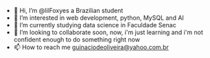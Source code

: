 - 👋 Hi, I’m @lilFoxyes a Brazilian student
- 👀 I’m interested in web development, python, MySQL and AI
- 🌱 I’m currently studying data science in Faculdade Senac
- 💞️ I’m looking to collaborate soon, now, i'm just learning and i'm not confident enough to do something right now
- 📫 How to reach me guinaciodeoliveira@yahoo.com.br

<!---
lilFoxyes/lilFoxyes is a ✨ special ✨ repository because its `README.md` (this file) appears on your GitHub profile.
You can click the Preview link to take a look at your changes.
--->
